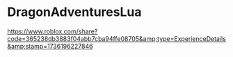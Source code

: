 # DragonAdventuresLua
https://www.roblox.com/share?code=365238db3883f04abb7cba94ffe08705&amp;type=ExperienceDetails&amp;stamp=1736196227846
